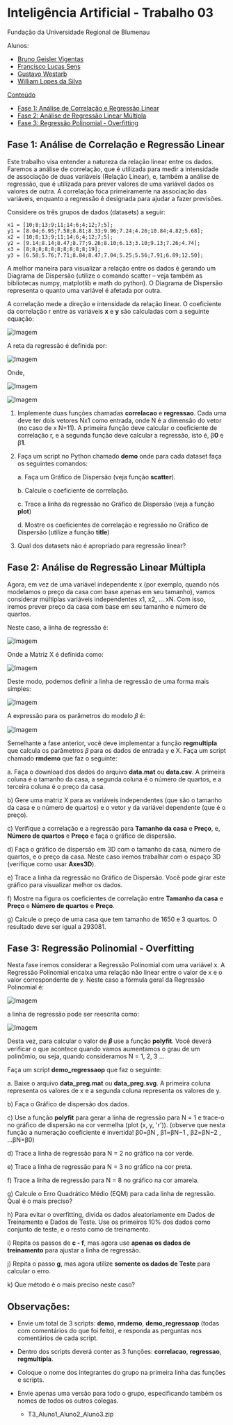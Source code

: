 # Inteligência Artificial - Trabalho 03

Fundação da Universidade Regional de Blumenau

Alunos: 
* [Bruno Geisler Vigentas](https://github.com/bvigentas)
* [Francisco Lucas Sens](https://github.com/franciscosens)
* [Gustavo Westarb](https://github.com/GustavoWestarb)
* [William Lopes da Silva](wiiulopes)

[Conteúdo](assets/Conteúdo/Uni04_AprendizadoSupervisionadoRegressão.pdf)

* [Fase 1: Análise de Correlação e Regressão Linear](#Fase-1:-Análise-de-Correlação-e-Regressão-Linear)
* [Fase 2: Análise de Regressão Linear Múltipla](#Fase-2:-Análise-de-Regressão-Linear-Múltipla)
* [Fase 3: Regressão Polinomial - Overfitting](#Fase-3:-Regressão-Polinomial---Overfitting)

## Fase 1: Análise de Correlação e Regressão Linear

Este trabalho visa entender a natureza da relação linear entre os dados. Faremos a análise de correlação, que é utilizada para medir a intensidade de associação de duas variáveis (Relação Linear), e, também a análise de regressão, que é utilizada para prever valores de uma variável dados os valores de outra. A correlação foca primeiramente na associação das variáveis, enquanto a regressão é designada para ajudar a fazer previsões.

Considere os três grupos de dados (datasets) a seguir:

```
x1 = [10;8;13;9;11;14;6;4;12;7;5];
y1 = [8.04;6.95;7.58;8.81;8.33;9.96;7.24;4.26;10.84;4.82;5.68];
x2 = [10;8;13;9;11;14;6;4;12;7;5];
y2 = [9.14;8.14;8.47;8.77;9.26;8.10;6.13;3.10;9.13;7.26;4.74];
x3 = [8;8;8;8;8;8;8;8;8;8;19];
y3 = [6.58;5.76;7.71;8.84;8.47;7.04;5.25;5.56;7.91;6.89;12.50];
```

A melhor maneira para visualizar a relação entre os dados é gerando um Diagrama de Dispersão (utilize o comando scatter – veja também as bibliotecas numpy, matplotlib e math do python). O Diagrama de Dispersão representa o quanto uma variável é afetada por outra.

A correlação mede a direção e intensidade da relação linear. O coeficiente da correlação r entre as variáveis **x** e **y** são calculadas com a seguinte equação:

![Imagem](assets/imagem1.png)

A reta da regressão é definida por:

![Imagem](assets/imagem2.png)

Onde,

![Imagem](assets/imagem3.png)

![Imagem](assets/imagem4.png)

1) Implemente duas funções chamadas **correlacao** e **regressao**. Cada uma deve ter dois vetores Nx1 como entrada, onde N é a dimensão do vetor (no caso de x N=11). A primeira função deve calcular o coeficiente de correlação r, e a segunda função deve calcular a regressão, isto é, β**0** e β**1**.

2) Faça um script no Python chamado **demo** onde para cada dataset faça os seguintes comandos:

    a. Faça um Gráfico de Dispersão (veja função **scatter**).

    b. Calcule o coeficiente de correlação.

    c. Trace a linha da regressão no Gráfico de Dispersão (veja a função **plot**)

    d. Mostre os coeficientes de correlação e regressão no Gráfico de Dispersão (utilize a função **title**)

3) Qual dos datasets não é apropriado para regressão linear? 


## Fase 2: Análise de Regressão Linear Múltipla

Agora, em vez de uma variável independente x (por exemplo, quando nós modelamos o preço da casa com base apenas em seu tamanho), vamos considerar múltiplas variáveis independentes x1, x2, ... xN. Com isso, iremos prever preço da casa com base em seu tamanho e número de quartos.

Neste caso, a linha de regressão é:

![Imagem](assets/imagem5.png)

Onde a Matriz X é definida como:

![Imagem](assets/imagem6.png)

Deste modo, podemos definir a linha de regressão de uma forma mais simples:

![Imagem](assets/imagem7.png)

A expressão para os parâmetros do modelo 𝛽 é:

![Imagem](assets/imagem8.png)

Semelhante a fase anterior, você deve implementar a função **regmultipla** que calcula os parâmetros 𝛽 para os dados de entrada y e X. Faça um script chamado **rmdemo** que faz o seguinte:


a. Faça o download dos dados do arquivo **data.mat** ou **data.csv**. A primeira coluna é o tamanho da casa, a segunda coluna é o número de quartos, e a terceira coluna é o preço da casa.

b) Gere uma matriz X para as variáveis independentes (que são o tamanho da casa e o número de quartos) e o vetor y da variável dependente (que é o preço).

c) Verifique a correlação e a regressão para **Tamanho da casa** e **Preço**, e, **Número de quartos** e **Preço** e faça o gráfico de dispersão.

d) Faça o gráfico de dispersão em 3D com o tamanho da casa, número de quartos, e o preço da casa. Neste caso iremos trabalhar com o espaço 3D (verifique como usar **Axes3D**).

e) Trace a linha da regressão no Gráfico de Dispersão. Você pode girar este gráfico para visualizar melhor os dados.

f) Mostre na figura os coeficientes de correlação entre **Tamanho da casa** e **Preço** e **Número de quartos** e **Preço**.

g) Calcule o preço de uma casa que tem tamanho de 1650 e 3 quartos. O resultado deve ser igual a 293081.

## Fase 3: Regressão Polinomial - Overfitting

Nesta fase iremos considerar a Regressão Polinomial com uma variável x. A Regressão Polinomial encaixa uma relação não linear entre o valor de x e o valor correspondente de y. Neste caso a fórmula geral da Regressão Polinomial é:

![Imagem](assets/imagem9.png)

a linha de regressão pode ser reescrita como:

![Imagem](assets/imagem10.png)

Desta vez, para calcular o valor de **𝛽** use a função **polyfit**. Você deverá verificar o que acontece quando vamos aumentamos o grau de um polinômio, ou seja, quando consideramos N = 1, 2, 3 ...

Faça um script **demo_regressaop** que faz o seguinte:

a. Baixe o arquivo **data_preg.mat** ou **data_preg.svg**. A primeira coluna representa os valores de x e a segunda coluna representa os valores de y.

b) Faça o Gráfico de dispersão dos dados.

c) Use a função **polyfit** para gerar a linha de regressão para N = 1 e trace-o no gráfico de dispersão na cor vermelha (plot (x, y, 'r')). (observe que nesta função a numeração coeficiente é invertida! β0=βN , β1=βN−1 , β2=βN−2 , ...βN=β0)

d) Trace a linha de regressão para N = 2 no gráfico na cor verde.

e) Trace a linha de regressão para N = 3 no gráfico na cor preta.

f) Trace a linha de regressão para N = 8 no gráfico na cor amarela.

g) Calcule o Erro Quadrático Médio (EQM) para cada linha de regressão. Qual é o mais preciso?

h) Para evitar o overfitting, divida os dados aleatoriamente em Dados de Treinamento e Dados de Teste. Use os primeiros 10% dos dados como conjunto de teste, e o resto como de treinamento.

i) Repita os passos de **c - f**, mas agora use **apenas os dados de treinamento** para ajustar a linha de regressão.

j) Repita o passo **g**, mas agora utilize **somente os dados de Teste** para calcular o erro.

k) Que método é o mais preciso neste caso?

## Observações:

* Envie um total de 3 scripts: **demo**, **rmdemo**, **demo_regressaop** (todas com comentários do que foi feito), e responda as perguntas nos comentários de cada script.

* Dentro dos scripts deverá conter as 3 funções: **correlacao**, **regressao**, **regmultipla**.

* Coloque o nome dos integrantes do grupo na primeira linha das funções e scripts.

* Envie apenas uma versão para todo o grupo, especificando também os nomes de todos os outros colegas.
    * T3_Aluno1_Aluno2_Aluno3.zip


